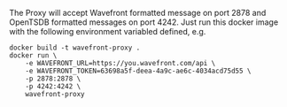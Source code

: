 The Proxy will accept Wavefront formatted message on port 2878 and OpenTSDB formatted messages on port 4242. Just run this docker image with the following environment variabled defined, e.g. 

    docker build -t wavefront-proxy .
    docker run \
        -e WAVEFRONT_URL=https://you.wavefront.com/api \
        -e WAVEFRONT_TOKEN=63698a5f-deea-4a9c-ae6c-4034acd75d55 \
        -p 2878:2878 \
        -p 4242:4242 \
        wavefront-proxy
